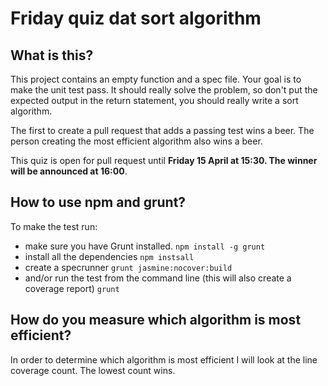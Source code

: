 # Friday quiz dat sort algorithm

## What is this?
This project contains an empty function and a spec file. Your goal is to make the unit test pass.
It should really solve the problem, so don't put the expected output in the return statement, you should really write a sort algorithm.

The first to create a pull request that adds a passing test wins a beer.
The person creating the most efficient algorithm also wins a beer.

This quiz is open for pull request until **Friday 15 April at 15:30. The winner will be announced at 16:00**.

## How to use npm and grunt?

To make the test run:
* make sure you have Grunt installed.
```npm install -g grunt```
* install all the dependencies
```npm instsall```
* create a specrunner
```grunt jasmine:nocover:build```
* and/or run the test from the command line (this will also create a coverage report)
```grunt```

## How do you measure which algorithm is most efficient?
In order to determine which algorithm is most efficient I will look at the line coverage count. The lowest count wins.